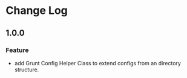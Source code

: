 # Change Log

## 1.0.0
### Feature
* add Grunt Config Helper Class to extend configs from an directory structure.
